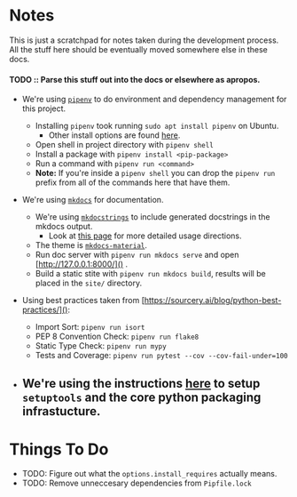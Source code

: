# Notes 

This is just a scratchpad for notes taken during the development process. All the 
stuff here should be eventually moved somewhere else in these docs.

#### **TODO ::**  Parse this stuff out into the docs or elsewhere as apropos. 

  - We're using [`pipenv`](https://pipenv.pypa.io/en/latest/install/#next-steps) to 
    do environment and dependency management for this project. 
    - Installing `pipenv` took running `sudo apt install pipenv` on Ubuntu. 
      - Other install options are found 
        [here](https://pipenv.pypa.io/en/latest/install/#installing-pipenv).
    - Open shell in project directory with `pipenv shell` 
    - Install a package with `pipenv install <pip-package>` 
    - Run a command with `pipenv run <command>` 
    - **Note:** If you're inside a `pipenv shell` you can drop the `pipenv run` prefix
      from all of the commands here that have them.
    
  - We're using [`mkdocs`](https://www.mkdocs.org) for documentation. 
    - We're using [`mkdocstrings`](https://github.com/pawamoy/mkdocstrings) to include
      generated docstrings in the mkdocs output. 
      - Look at [this page](https://pawamoy.github.io/mkdocstrings/usage/) for more 
        detailed usage directions. 
    - The theme is [`mkdocs-material`](https://squidfunk.github.io/mkdocs-material/). 
    - Run doc server with `pipenv run mkdocs serve` and open [http://127.0.0.1:8000/]() .
    - Build a static stite with `pipenv run mkdocs build`, results will be placed 
      in the `site/` directory. 

  - Using best practices taken from [https://sourcery.ai/blog/python-best-practices/]():
    - Import Sort: `pipenv run isort`
    - PEP 8 Convention Check: `pipenv run flake8`
    - Static Type Check: `pipenv run mypy` 
    - Tests and Coverage: `pipenv run pytest --cov --cov-fail-under=100` 
    
  - We're using the instructions 
    [here](https://setuptools.readthedocs.io/en/latest/userguide/quickstart.html) 
    to setup `setuptools` and the core python packaging infrastucture. 
    - 
  
  
# Things To Do 

  - TODO: Figure out what the `options.install_requires` actually means. 
  - TODO: Remove unneccesary dependencies from `Pipfile.lock` 


